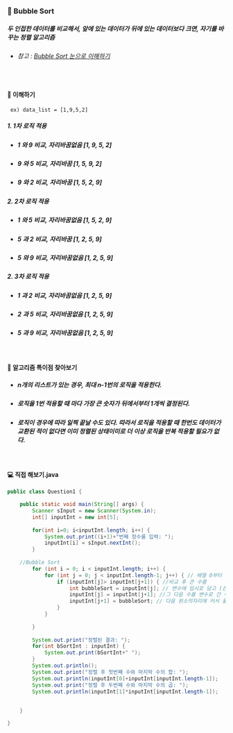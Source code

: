 ### :game_die: Bubble Sort 
##### 두 인접한 데이터를 비교해서, 앞에 있는 데이터가 뒤에 있는 데이터보다 크면, 자기를 바꾸는 정렬 알고리즘
* ###### 참고 : [Bubble Sort 눈으로 이해하기](https://visualgo.net/en/sorting)

<br>

#### :triangular_flag_on_post: 이해하기 
     ex) data_list = [1,9,5,2]
##### 1.  1차 로직 적용
  - ##### 1 와 9 비교, 자리바꿈없음 [1, 9, 5, 2]
  - ##### 9 와 5 비교, 자리바꿈 [1, 5, 9, 2]
  - ##### 9 와 2 비교, 자리바꿈 [1, 5, 2, 9]
##### 2.  2차 로직 적용
  - ##### 1 와 5 비교, 자리바꿈없음 [1, 5, 2, 9]
  -  ##### 5 과 2 비교, 자리바꿈 [1, 2, 5, 9]
  -  ##### 5 와 9 비교, 자리바꿈없음 [1, 2, 5, 9]
##### 2.  3차 로직 적용
  - ##### 1 과 2 비교, 자리바꿈없음 [1, 2, 5, 9]
  - ##### 2 과 5 비교, 자리바꿈없음 [1, 2, 5, 9]
  - ##### 5 과 9 비교, 자리바꿈없음 [1, 2, 5, 9]

<br>

#### :triangular_flag_on_post: 알고리즘 특이점 찾아보기
* ##### n개의 리스트가 있는 경우, 최대 n-1번의 로직을 적용한다.
* ##### 로직을 1번 적용할 때 마다 가장 큰 숫자가 뒤에서부터 1개씩 결정된다.
* ##### 로직이 경우에 따라 일찍 끝날 수도 있다. 따라서 로직을 적용할 때 한번도 데이터가 교환된 적이 없다면 이미 정렬된 상태이미로 더 이상 로직을 반복 적용할 필요가 없다. 


<br>

#### 💻 직접 해보기.java
```java
public class Question1 {

	public static void main(String[] args) {
		Scanner sInput = new Scanner(System.in);
		int[] inputInt = new int[5];
		
		for(int i=0; i<inputInt.length; i++) {
			System.out.print((i+1)+"번째 정수를 입력: ");
			inputInt[i] = sInput.nextInt();
		}
		
	//Bubble Sort
		for (int i = 0; i < inputInt.length; i++) {
            for (int j = 0; j < inputInt.length-1; j++) { // 배열 0부터 끝까지 한번 돌면 제일 큰 수는 맨 끝에 자리하게 되어 있으니 그 다음부터는 그 수 비교 하지 않아도 되므로  -1
                if (inputInt[j]> inputInt[j+1]) { //비교 후 큰 수를 
                    int bubbleSort = inputInt[j]; // 변수에 임시로 담고 (큰 수를 잠시 다른 공간에 이사시키고)
                    inputInt[j] = inputInt[j+1]; //그 다음 수를 변수로 간 수의 배열 자리에 옮겨넣기  (그 자리에 작은 값 땡겨주고)
                    inputInt[j+1] = bubbleSort; // 다음 원소의자리에 커서 옮겨간 수를 다시 꺼내 배열에 넣어주기 (다시 큰 수를 배열 넣어주기, 자리바꿈이 일어남)
                }
            }
           
        }
		
		System.out.print("정렬된 결과: ");
		for(int bSortInt : inputInt) {
			System.out.print(bSortInt+" ");
		}
		System.out.println();
		System.out.print("정렬 후 첫번째 수와 마지막 수의 합: ");
		System.out.println(inputInt[0]+inputInt[inputInt.length-1]);
		System.out.print("정렬 후 두번째 수와 마지막 수의 곱: ");
		System.out.println(inputInt[1]*inputInt[inputInt.length-1]);
		
	
	}

}

```
